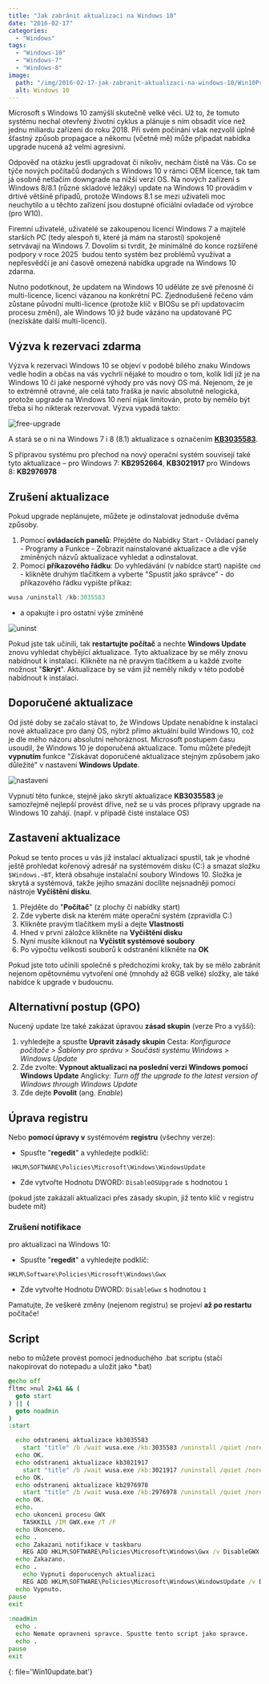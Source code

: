 ```yaml
---
title: "Jak zabránit aktualizaci na Windows 10"
date: "2016-02-17"
categories: 
  - "Windows"
tags: 
  - "Windows-10"
  - "Windows-7"
  - "Windows-8"
image: 
  path: "/img/2016-02-17-jak-zabranit-aktualizaci-na-windows-10/Win10Prev.jpg"
  alt: Windows 10
---
```


Microsoft s Windows 10 zamýšlí skutečně velké věci. Už to, že tomuto systému nechal otevřený životní cyklus a plánuje s ním obsadit více než jednu miliardu zařízení do roku 2018. Při svém počínání však nezvolil úplně šťastný způsob propagace a někomu (včetně mě) může připadat nabídka upgrade nucená až velmi agresivní.

Odpověď na otázku jestli upgradovat či nikoliv, nechám čistě na Vás. Co se týče nových počítačů dodaných s Windows 10 v rámci OEM licence, tak tam já osobně netlačím downgrade na nižší verzi OS. Na nových zařízení s Windows 8/8.1 (různé skladové ležáky) update na Windows 10 provádím v drtivé většině případů, protože Windows 8.1 se mezi uživateli moc neuchytilo a u těchto zařízení jsou dostupné oficiální ovladače od výrobce (pro W10).

Firemní uživatelé, uživatelé se zakoupenou licencí Windows 7 a majitelé starších PC (tedy alespoň ti, které já mám na starosti) spokojeně setrvávají na Windows 7. Dovolím si tvrdit, že minimálně do konce rozšířené podpory v roce 2025  budou tento systém bez problémů využívat a nepřesvědčí je ani časově omezená nabídka upgrade na Windows 10 zdarma.

Nutno podotknout, že updatem na Windows 10 uděláte ze své přenosné či multi-licence, licenci vázanou na konkrétní PC. Zjednodušeně řečeno vám zůstane původní multi-licence (protože klíč v BIOSu se při updatovacím procesu změní), ale Windows 10 již bude vázáno na updatované PC (nezískáte další multi-licenci).

## Výzva k rezervaci zdarma

Výzva k rezervaci Windows 10 se objeví v podobě bílého znaku Windows vedle hodin a občas na vás vychrlí nějaké to moudro o tom, kolik lidí již je na Windows 10 či jaké nesporné výhody pro vás nový OS má. Nejenom, že je to extrémně otravné, ale celá tato fraška je navíc absolutně nelogická, protože upgrade na Windows 10 není nijak limitován, proto by nemělo být třeba si ho nikterak rezervovat. Výzva vypadá takto:

![free-upgrade](/img/2016-02-17-jak-zabranit-aktualizaci-na-windows-10/bezplatny-upgrade.png)

A stará se o ni na Windows 7 i 8 (8.1) aktualizace s označením **[KB3035583](https://support.microsoft.com/cs-cz/kb/3080351)**.

S přípravou systému pro přechod na nový operační systém souvisejí také tyto aktualizace – pro Windows 7: **KB2952664**, **KB3021917** pro Windows 8: **KB2976978**

## Zrušení aktualizace

Pokud upgrade neplánujete, můžete je odinstalovat jednoduše dvěma způsoby.

1. Pomocí **ovládacích panelů**: Přejděte do Nabídky Start - Ovládací panely - Programy a Funkce - Zobrazit nainstalované aktualizace a dle výše zmíněných názvů aktualizace vyhledat a odinstalovat.
2. Pomocí **příkazového řádku**: Do vyhledávání (v nabídce start) napište `cmd` - klikněte druhým tlačítkem a vyberte "Spustit jako správce" - do příkazového řádku vypište příkaz: 

```powershell
wusa /uninstall /kb:3035583
```

- a opakujte i pro ostatní výše zmíněné

![uninst](/img/2016-02-17-jak-zabranit-aktualizaci-na-windows-10/uninst3.png)

Pokud jste tak učinili, tak **restartujte počítač** a nechte **Windows Update** znovu vyhledat chybějící aktualizace. Tyto aktualizace by se měly znovu nabídnout k instalaci. Klikněte na ně pravým tlačítkem a u každé zvolte možnost "**Skrýt**". Aktualizace by se vám již neměly nikdy v této podobě nabídnout k instalaci.

## Doporučené aktualizace

Od jisté doby se začalo stávat to, že Windows Update nenabídne k instalaci nové aktualizace pro daný OS, nýbrž přímo aktuální build Windows 10, což je dle mého názoru absolutní nehoráznost. Microsoft postupem času usoudil, že Windows 10 je doporučená aktualizace. Tomu můžete předejít **vypnutím** funkce "Získávat doporučené aktualizace stejným způsobem jako důležité" v nastavení **Windows Update**.

![nastaveni](/img/2016-02-17-jak-zabranit-aktualizaci-na-windows-10/nastaveni-aktualizaci.png)

Vypnutí této funkce, stejně jako skrytí aktualizace **KB3035583** je samozřejmě nejlepší provést dříve, než se u vás proces přípravy upgrade na Windows 10 zahájí. (např. v případě čisté instalace OS)

## Zastavení aktualizace

Pokud se tento proces u vás již instalací aktualizací spustil, tak je vhodné ještě prohledat kořenový adresář na systémovém disku (C:) a smazat složku `$Windows.~BT`, která obsahuje instalační soubory Windows 10. Složka je skrytá a systémová, takže jejího smazání docílíte nejsnadněji pomocí nástroje **Vyčištění disku**.

1. Přejděte do "**Počítač**" (z plochy či nabídky start)
2. Zde vyberte disk na kterém máte operační systém (zpravidla C:)
3. Klikněte pravým tlačítkem myši a dejte **Vlastnosti**
4. Hned v první záložce klikněte na **Vyčištění disku**
5. Nyní musíte kliknout na **Vyčistit systémové soubory**
6. Po výpočtu velikosti souborů k odstranění klikněte na **OK**

Pokud jste toto učinili společně s předchozími kroky, tak by se mělo zabránit nejenom opětovnému vytvoření oné (mnohdy až 6GB velké) složky, ale také nabídce k upgrade v budoucnu.

## Alternativní postup (GPO)

Nucený update lze také zakázat úpravou **zásad skupin** (verze Pro a vyšší):

1. vyhledejte a spusťte **Upravit zásady skupin** Cesta: _Konfigurace počítače > Šablony pro správu > Součásti systému Windows > Windows Update_
2. Zde zvolte: **Vypnout aktualizaci na poslední verzi Windows pomocí Windows Update** Anglicky: _Turn off the upgrade to the latest version of Windows through Windows Update_
3. Zde dejte **Povolit** (ang. _Enable_)

## Úprava registru

Nebo **pomocí úpravy v** systémovém **registru** (všechny verze):

- Spusťte "**regedit**" a vyhledejte podklíč:
```
 HKLM\SOFTWARE\Policies\Microsoft\Windows\WindowsUpdate
 ```

- Zde vytvořte Hodnotu DWORD: `DisableOSUpgrade` s hodnotou `1`

(pokud jste zakázali aktualizaci přes zásady skupin, již tento klíč v registru budete mít)

### Zrušení notifikace 
pro aktualizaci na Windows 10:

- Spusťte "**regedit**" a vyhledejte podklíč: 
```
HKLM\Software\Policies\Microsoft\Windows\Gwx
```

- Zde vytvořte Hodnotu DWORD: `DisableGwx` s hodnotou `1`

Pamatujte, že veškeré změny (nejenom registru) se projeví **až po restartu** počítače!

## Script

nebo to můžete provést pomocí jednoduchého .bat scriptu (stačí nakopírovat do notepadu a uložit jako *.bat)

```bat
@echo off
fltmc >nul 2>&1 && (
  goto start
) || (
  goto noadmin
)
:start 

  echo odstraneni aktualizace kb3035583
    start "title" /b /wait wusa.exe /kb:3035583 /uninstall /quiet /norestart
  echo OK. 
  echo odstraneni aktualizace kb3021917
    start "title" /b /wait wusa.exe /kb:3021917 /uninstall /quiet /norestart
  echo OK. 
  echo odstraneni aktualizace kb2976978
    start "title" /b /wait wusa.exe /kb:2976978 /uninstall /quiet /norestart
  echo OK.
  echo.
  echo ukonceni procesu GWX
    TASKKILL /IM GWX.exe /T /F
  echo Ukonceno.
  echo . 
  echo Zakazani notifikace v taskbaru 
    REG ADD HKLM\SOFTWARE\Policies\Microsoft\Windows\Gwx /v DisableGWX /d 1 /f
  echo Zakazano.  
  echo .
    echo Vypnuti doporucenych aktualizaci
    REG ADD HKLM\SOFTWARE\Policies\Microsoft\Windows\WindowsUpdate /v DisableOSUpgrade /t REG_DWORD /d 1 /f
  echo Vypnuto.  
pause 
exit 
 
:noadmin
  echo .
  echo Nemate opravneni spravce. Spustte tento script jako spravce.
  echo .
pause 
exit
```
{: file='Win10update.bat'}